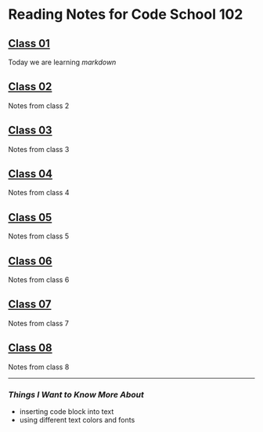 # Reading Notes for Code School 102

## [Class 01](/Reading-Notes/102/Class01)

Today we are learning *markdown*

## [Class 02](/Reading-Notes/102/Class02)

Notes from class 2

## [Class 03](/Reading-Notes/102/Class03)

Notes from class 3

## [Class 04](/Reading-Notes/102/Class04)

Notes from class 4

## [Class 05](/Reading-Notes/102/Class05)

Notes from class 5

## [Class 06](/Reading-Notes/102/Class06)

Notes from class 6

## [Class 07](/Reading-Notes/102/Class07)

Notes from class 7

## [Class 08](/Reading-Notes/102/Class08)

Notes from class 8

*****
### *Things I Want to Know More About*
- inserting code block into text
- using different text colors and fonts

